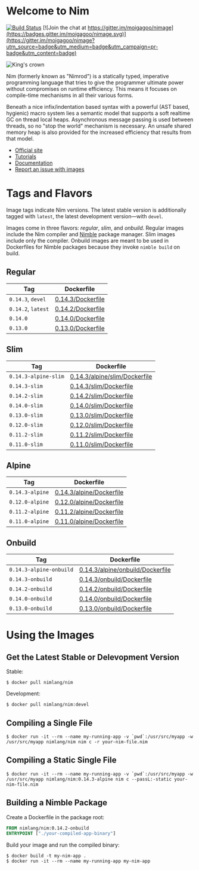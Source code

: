 # Welcome to Nim

[![Build Status](https://travis-ci.org/moigagoo/nimage.svg?branch=master)](https://travis-ci.org/moigagoo/nimage)
[![Join the chat at https://gitter.im/moigagoo/nimage](https://badges.gitter.im/moigagoo/nimage.svg)](https://gitter.im/moigagoo/nimage?utm_source=badge&utm_medium=badge&utm_campaign=pr-badge&utm_content=badge)

![King's crown](https://raw.githubusercontent.com/nim-lang/assets/master/Art/logo-withBackground.png)

Nim (formerly known as "Nimrod") is a statically typed, imperative programming language that tries to give the programmer ultimate power without compromises on runtime efficiency. This means it focuses on compile-time mechanisms in all their various forms.

Beneath a nice infix/indentation based syntax with a powerful (AST based, hygienic) macro system lies a semantic model that supports a soft realtime GC on thread local heaps. Asynchronous message passing is used between threads, so no "stop the world" mechanism is necessary. An unsafe shared memory heap is also provided for the increased efficiency that results from that model.

- [Official site](http://nim-lang.org)
- [Tutorials](http://nim-lang.org/learn.html)
- [Documentation](http://nim-lang.org/documentation.html)
- [Report an issue with images](https://github.com/moigagoo/nimage/issues/new)

# Tags and Flavors

Image tags indicate Nim versions. The latest stable version is additionally tagged with `latest`, the latest development version—with `devel`.

Images come in three flavors: *regular*, *slim*, and *onbuild*. Regular images include the Nim compiler and [Nimble](https://github.com/nim-lang/nimble) package manager. Slim images include only the compiler. Onbuild images are meant to be used in Dockerfiles for Nimble packages because they invoke `nimble build` on build.

## Regular

| Tag                | Dockerfile                                                                            |
| ------------------ | ------------------------------------------------------------------------------------- |
| `0.14.3`, `devel`  | [0.14.3/Dockerfile](https://github.com/moigagoo/nimage/blob/master/0.14.3/Dockerfile) |
| `0.14.2`, `latest` | [0.14.2/Dockerfile](https://github.com/moigagoo/nimage/blob/master/0.14.2/Dockerfile) |
| `0.14.0`           | [0.14.0/Dockerfile](https://github.com/moigagoo/nimage/blob/master/0.14.0/Dockerfile) |
| `0.13.0`           | [0.13.0/Dockerfile](https://github.com/moigagoo/nimage/blob/master/0.13.0/Dockerfile) |

## Slim

| Tag                    | Dockerfile                                                                                      |
| ---------------------- | ----------------------------------------------------------------------------------------------- |
| `0.14.3-alpine-slim`          | [0.14.3/alpine/slim/Dockerfile](https://github.com/moigagoo/nimage/blob/master/0.14.3/alpine/slim/Dockerfile) |
| `0.14.3-slim`          | [0.14.3/slim/Dockerfile](https://github.com/moigagoo/nimage/blob/master/0.14.3/slim/Dockerfile) |
| `0.14.2-slim`          | [0.14.2/slim/Dockerfile](https://github.com/moigagoo/nimage/blob/master/0.14.2/slim/Dockerfile) |
| `0.14.0-slim`          | [0.14.0/slim/Dockerfile](https://github.com/moigagoo/nimage/blob/master/0.14.0/slim/Dockerfile) |
| `0.13.0-slim`          | [0.13.0/slim/Dockerfile](https://github.com/moigagoo/nimage/blob/master/0.13.0/slim/Dockerfile) |
| `0.12.0-slim`          | [0.12.0/slim/Dockerfile](https://github.com/moigagoo/nimage/blob/master/0.12.0/slim/Dockerfile) |
| `0.11.2-slim`          | [0.11.2/slim/Dockerfile](https://github.com/moigagoo/nimage/blob/master/0.11.2/slim/Dockerfile) |
| `0.11.0-slim`          | [0.11.0/slim/Dockerfile](https://github.com/moigagoo/nimage/blob/master/0.11.0/slim/Dockerfile) |

## Alpine
| Tag                    | Dockerfile                                                                                      |
| ---------------------- | ----------------------------------------------------------------------------------------------- |
| `0.14.3-alpine`          | [0.14.3/alpine/Dockerfile](https://github.com/moigagoo/nimage/blob/master/0.14.3/alpine/Dockerfile) |
| `0.12.0-alpine`          | [0.12.0/alpine/Dockerfile](https://github.com/moigagoo/nimage/blob/master/0.12.0/alpine/Dockerfile) |
| `0.11.2-alpine`          | [0.11.2/alpine/Dockerfile](https://github.com/moigagoo/nimage/blob/master/0.11.2/alpine/Dockerfile) |
| `0.11.0-alpine`          | [0.11.0/alpine/Dockerfile](https://github.com/moigagoo/nimage/blob/master/0.11.0/alpine/Dockerfile) |


## Onbuild

| Tag                    | Dockerfile                                                                                            |
| ---------------------- | ----------------------------------------------------------------------------------------------------- |
| `0.14.3-alpine-onbuild`       | [0.14.3/alpine/onbuild/Dockerfile](https://github.com/moigagoo/nimage/blob/master/0.14.3/alpine/onbuild/Dockerfile) |
| `0.14.3-onbuild`       | [0.14.3/onbuild/Dockerfile](https://github.com/moigagoo/nimage/blob/master/0.14.3/onbuild/Dockerfile) |
| `0.14.2-onbuild`       | [0.14.2/onbuild/Dockerfile](https://github.com/moigagoo/nimage/blob/master/0.14.2/onbuild/Dockerfile) |
| `0.14.0-onbuild`       | [0.14.0/onbuild/Dockerfile](https://github.com/moigagoo/nimage/blob/master/0.14.0/onbuild/Dockerfile) |
| `0.13.0-onbuild`       | [0.13.0/onbuild/Dockerfile](https://github.com/moigagoo/nimage/blob/master/0.13.0/onbuild/Dockerfile) |


# Using the Images

## Get the Latest Stable or Delevopment Version

Stable:

```shell
$ docker pull nimlang/nim
```

Development:

```shell
$ docker pull nimlang/nim:devel
```

## Compiling a Single File

```shell
$ docker run -it --rm --name my-running-app -v `pwd`:/usr/src/myapp -w /usr/src/myapp nimlang/nim nim c -r your-nim-file.nim
```

## Compiling a **Static** Single File

```shell
$ docker run -it --rm --name my-running-app -v `pwd`:/usr/src/myapp -w /usr/src/myapp nimlang/nim:0.14.3-alpine nim c --passL:-static your-nim-file.nim
```

## Building a Nimble Package

Create a Dockerfile in the package root:

```dockerfile
FROM nimlang/nim:0.14.2-onbuild
ENTRYPOINT ["./your-compiled-app-binary"]
```

Build your image and run the compiled binary:

```shell
$ docker build -t my-nim-app .
$ docker run -it --rm --name my-running-app my-nim-app
```
